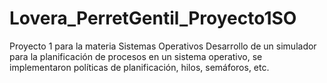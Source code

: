 # Lovera_PerretGentil_Proyecto1SO
 Proyecto 1 para la materia Sistemas Operativos
 Desarrollo de un simulador para la planificación de procesos en un sistema operativo, se implementaron políticas de planificación, hilos, semáforos, etc.
